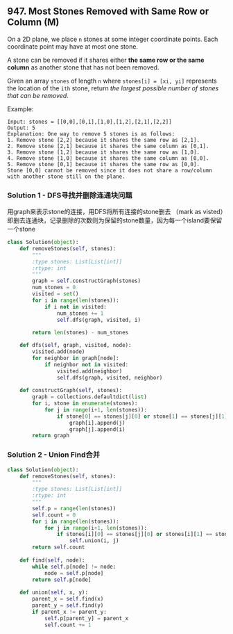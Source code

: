 ## 947. Most Stones Removed with Same Row or Column (M)

On a 2D plane, we place `n` stones at some integer coordinate points. Each coordinate point may have at most one stone.

A stone can be removed if it shares either **the same row or the same column** as another stone that has not been removed.

Given an array `stones` of length `n` where `stones[i] = [xi, yi]` represents the location of the `ith` stone, return *the largest possible number of stones that can be removed*.

Example:

```
Input: stones = [[0,0],[0,1],[1,0],[1,2],[2,1],[2,2]]
Output: 5
Explanation: One way to remove 5 stones is as follows:
1. Remove stone [2,2] because it shares the same row as [2,1].
2. Remove stone [2,1] because it shares the same column as [0,1].
3. Remove stone [1,2] because it shares the same row as [1,0].
4. Remove stone [1,0] because it shares the same column as [0,0].
5. Remove stone [0,1] because it shares the same row as [0,0].
Stone [0,0] cannot be removed since it does not share a row/column with another stone still on the plane.
```



### Solution 1 - DFS寻找并删除连通块问题

用graph来表示stone的连接，用DFS将所有连接的stone删去 （mark as visted）即删去连通块，记录删除的次数则为保留的stone数量，因为每一个island要保留一个stone

```python
class Solution(object):
    def removeStones(self, stones):
        """
        :type stones: List[List[int]]
        :rtype: int
        """
        graph = self.constructGraph(stones)
        num_stones = 0
        visited = set()
        for i in range(len(stones)):
            if i not in visited:
                num_stones += 1
                self.dfs(graph, visited, i)
        
        return len(stones) - num_stones

    def dfs(self, graph, visited, node):
        visited.add(node)
        for neighbor in graph[node]:
            if neighbor not in visited:
                visited.add(neighbor)
                self.dfs(graph, visited, neighbor)
    
    def constructGraph(self, stones):
        graph = collections.defaultdict(list)
        for i, stone in enumerate(stones):
            for j in range(i+1, len(stones)):
                if stone[0] == stones[j][0] or stone[1] == stones[j][1]:
                    graph[i].append(j)
                    graph[j].append(i)
        return graph
```

### Solution 2 - Union Find合并

```python
class Solution(object):
    def removeStones(self, stones):
        """
        :type stones: List[List[int]]
        :rtype: int
        """
        self.p = range(len(stones))
        self.count = 0
        for i in range(len(stones)):
            for j in range(i+1, len(stones)):
                if stones[i][0] == stones[j][0] or stones[i][1] == stones[j][1]:
                    self.union(i, j)
        return self.count
        
    def find(self, node):
        while self.p[node] != node:
            node = self.p[node]
        return self.p[node]
    
    def union(self, x, y):
        parent_x = self.find(x)
        parent_y = self.find(y)
        if parent_x != parent_y:
            self.p[parent_y] = parent_x
            self.count += 1
```

